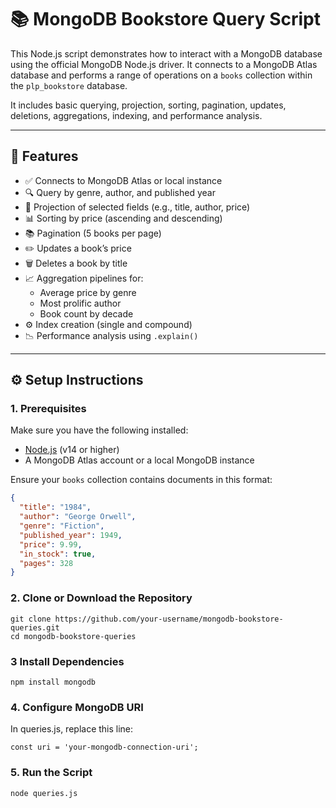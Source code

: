 # 📚 MongoDB Bookstore Query Script

This Node.js script demonstrates how to interact with a MongoDB database using the official MongoDB Node.js driver. It connects to a MongoDB Atlas database and performs a range of operations on a `books` collection within the `plp_bookstore` database.

It includes basic querying, projection, sorting, pagination, updates, deletions, aggregations, indexing, and performance analysis.

---

## 🚀 Features

- ✅ Connects to MongoDB Atlas or local instance
- 🔍 Query by genre, author, and published year
- 📄 Projection of selected fields (e.g., title, author, price)
- 📊 Sorting by price (ascending and descending)
- 📚 Pagination (5 books per page)
- ✏️ Updates a book’s price
- 🗑️ Deletes a book by title
- 📈 Aggregation pipelines for:
  - Average price by genre
  - Most prolific author
  - Book count by decade
- ⚙️ Index creation (single and compound)
- 📉 Performance analysis using `.explain()`

---

## ⚙️ Setup Instructions

### 1. Prerequisites

Make sure you have the following installed:

- [Node.js](https://nodejs.org/) (v14 or higher)
- A MongoDB Atlas account or a local MongoDB instance

Ensure your `books` collection contains documents in this format:

```json
{
  "title": "1984",
  "author": "George Orwell",
  "genre": "Fiction",
  "published_year": 1949,
  "price": 9.99,
  "in_stock": true,
  "pages": 328
}
```
### 2. Clone or Download the Repository
```
git clone https://github.com/your-username/mongodb-bookstore-queries.git
cd mongodb-bookstore-queries
```
### 3 Install Dependencies
```
npm install mongodb
```
### 4. Configure MongoDB URI
In queries.js, replace this line:
```
const uri = 'your-mongodb-connection-uri';
```
### 5. Run the Script
```
node queries.js


